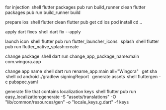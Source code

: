 for injection
⁠ shell
 flutter packages pub run build_runner clean
 flutter packages pub run build_runner build
 ⁠

prepare ios
⁠ shell
 flutter clean
 flutter pub get
cd ios
pod install
cd ..
 ⁠

apply dart fixes
⁠ shell
dart fix --apply
 ⁠

launch icon
⁠ shell
 flutter pub run flutter_launcher_icons
 ⁠
splash
⁠ shell
 flutter pub run flutter_native_splash:create
 ⁠

change package
⁠ shell
dart run change_app_package_name:main com.wingora.app
 ⁠

change app name
⁠ shell
dart run rename_app:main all="Wingora"
 ⁠
get sha
⁠ shell
cd android
./gradlew signingReport
 ⁠
generate assets
⁠ shell
fluttergen -c pubspec.yaml
 ⁠

generate file that contains localization keys
⁠ shell
 flutter pub run easy_localization:generate -S "assets/translations" -O "lib/common/resources/gen" -o "locale_keys.g.dart" -f keys
